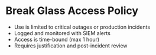 # Break Glass Access Policy

- Use is limited to critical outages or production incidents
- Logged and monitored with SIEM alerts
- Access is time-bound (max 1 hour)
- Requires justification and post-incident review
